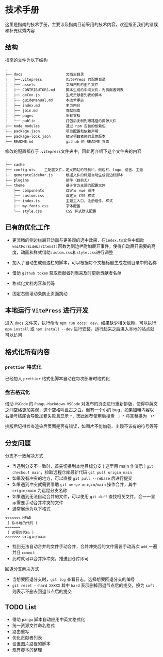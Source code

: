 # 技术手册

这里是指南的技术手册，主要涉及指南目前采用的技术内容，欢迎指正我们的错误和补充优秀内容

## 结构

指南的文件为以下结构
```
.
├── docs                    文档主目录
|   ├──.vitepress           VitePress 的配置目录
│   ├── assets              文档用到的图片文件
│   ├── CONTRIBUTORS.md     脚本生成的中间文件，为贡献者列表
│   ├── geCon.js            生成贡献者列表的脚本
│   ├── guideManual.md      本技术手册
│   ├── index.md            主页内容
│   ├── join.md             贡献指南
│   ├── pages               所有文档
│   └── public              打包后复制到跟路径的资源文件
├── node_modules            通过 npm 安装的依赖包
├── package.json            项目配置和依赖声明
├── package-lock.json       锁定项目依赖的具体版本
└── README.md               github 的 README 界面
```

修改的配置都存于`.vitepress`文件夹中，因此再介绍下这个文件夹的内容
```
.
├── cache
├── config.mts    主配置文件，定义网站的导航栏、侧边栏、logo、语言、主题
├── generateSidebar.js      根据文件的标题自动生成侧边栏脚本
├── plugins                 插件（目前无）
└── theme                   基于官方主题的配置文件
    ├── components          自定义 vue 组件
    ├── custom.css          自定义 CSS 样式
    ├── index.ts            主题主入口，注册组件、样式
    ├── my-fonts.css        字体配置
    └── style.css           CSS 样式默认配置
```


## 已有的优化工作

- 更流畅的侧边栏展开动画与更美观的选中效果，在`index.ts`文件中借助`waitForSidebarItems()`函数为侧边栏附加展开事件，使得自动展开需要的高度，动画和样式借助`custom.css`和`style.css`进行调整

- 加入了自动生成侧边栏的脚本，可以根据每个文档标题生成左侧目录中的名称

- 借助 `github token` 获取贡献者列表来及时更新贡献者名单

- 格式化文档内容和代码

- 固定右侧滚动条防止页面跳动

## 本地运行 `VitePress` 进行开发

进入 `docs` 文件夹，执行命令 `npm run docs: dev`，如果缺少相关依赖，可以执行 `npm install` 或 `npm install --dev` 进行安装。运行起来之后进入本地的站点就可以访问

## 格式化所有内容

### `prettier` 格式化

已经加入 `prettier` 格式化脚本自动在每次部署时格式化

### 盘古格式化

借助 `VSCode` 的 `Pangu-Markdown-VSCode` 对发布的页面进行重新排版，使得中英文之间空格更加美观，这个空格叫盘古之白。但有一个小的 bug，如果加粗内容以右括号结尾会导致加粗失败且显示 `*`，因此推荐使用后搜索 ` ) *` 将其替换为 ` )*`

排版后记得检查渲染后页面是否有错误，如图片不能加载、出现不该有的符号等等

## 分支问题

分支不一致解决方式
-   当遇到分支不一致时，首先切换到本地目标分支 ( 这里用 main 作演示 ) `git checkout main`，拉取远程仓库最新代码 `git pull origin main`
-   如果没有冲突的地方，可以直接 `git pull --rebase` 后进行提交
-   如果遇到冲突就需要借助 `git merge origin/main` 操作合并，其中 `origin/main` 为远程分支名称
-   如果遇到无法自动合并的文件，可以使用 `git diff` 查找相关文件，会一一显示需要手动合并冲突的文件
-   通常展示为以下格式
```
<<<<<<< HEAD
 ( 你本地的代码 )
=======
 ( 远程的代码 )
>>>>>>> origin/main
```
-   找到无法自动合并的文件手动合并，合并冲突后的文件需要手动再次 `add` 一遍并且 `commit`
-   此时就可以合并掉冲突，推送到仓库即可

回退分支解决方式
-   当想要回退分支时，`git log` 查看日志，选择想要回退分支的编号
-   `git reset --hard XXXXX` 其中 `hard` 表示删掉回退节点后的提交，换为 `soft` 则表示不删去回退节点后的提交

## TODO List

-   借助 `pangu` 脚本自动应用中英文格式化
-   统一资源文件命名格式
-   路由重写
-   优化贡献者列表
-   设置图片路径的脚本
-   现有脚本的整理
